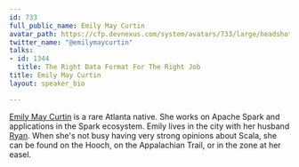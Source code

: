 ```yaml
---
id: 733
full_public_name: Emily May Curtin
avatar_path: https://cfp.devnexus.com/system/avatars/733/large/headshot.jpg?1510601754
twitter_name: "@emilymaycurtin"
talks:
- id: 1344
  title: The Right Data Format For The Right Job
title: Emily May Curtin
layout: speaker_bio

---
```

<a href="http://framebit.org/">Emily May Curtin</a> is a rare Atlanta native. She works on Apache Spark and applications in the Spark ecosystem. Emily lives in the city with her husband <a href="http://ratml.org/">Ryan</a>. When she's not busy having very strong opinions about Scala, she can be found on the Hooch, on the Appalachian Trail, or in the zone at her easel.
